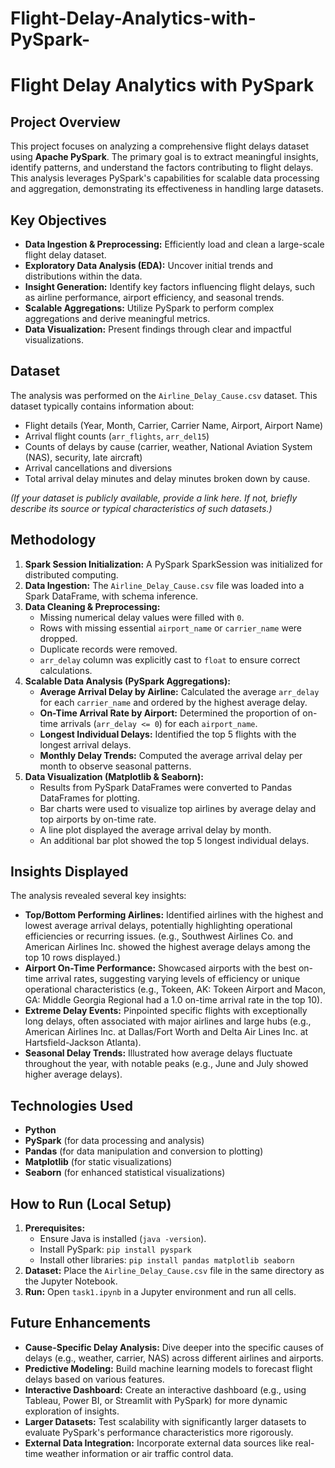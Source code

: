 # Flight-Delay-Analytics-with-PySpark-
# Flight Delay Analytics with PySpark

## Project Overview

This project focuses on analyzing a comprehensive flight delays dataset using **Apache PySpark**. The primary goal is to extract meaningful insights, identify patterns, and understand the factors contributing to flight delays. This analysis leverages PySpark's capabilities for scalable data processing and aggregation, demonstrating its effectiveness in handling large datasets.

## Key Objectives

* **Data Ingestion & Preprocessing:** Efficiently load and clean a large-scale flight delay dataset.
* **Exploratory Data Analysis (EDA):** Uncover initial trends and distributions within the data.
* **Insight Generation:** Identify key factors influencing flight delays, such as airline performance, airport efficiency, and seasonal trends.
* **Scalable Aggregations:** Utilize PySpark to perform complex aggregations and derive meaningful metrics.
* **Data Visualization:** Present findings through clear and impactful visualizations.

## Dataset

The analysis was performed on the `Airline_Delay_Cause.csv` dataset. This dataset typically contains information about:
* Flight details (Year, Month, Carrier, Carrier Name, Airport, Airport Name)
* Arrival flight counts (`arr_flights`, `arr_del15`)
* Counts of delays by cause (carrier, weather, National Aviation System (NAS), security, late aircraft)
* Arrival cancellations and diversions
* Total arrival delay minutes and delay minutes broken down by cause.

*(If your dataset is publicly available, provide a link here. If not, briefly describe its source or typical characteristics of such datasets.)*

## Methodology

1.  **Spark Session Initialization:** A PySpark SparkSession was initialized for distributed computing.
2.  **Data Ingestion:** The `Airline_Delay_Cause.csv` file was loaded into a Spark DataFrame, with schema inference.
3.  **Data Cleaning & Preprocessing:**
    * Missing numerical delay values were filled with `0`.
    * Rows with missing essential `airport_name` or `carrier_name` were dropped.
    * Duplicate records were removed.
    * `arr_delay` column was explicitly cast to `float` to ensure correct calculations.
4.  **Scalable Data Analysis (PySpark Aggregations):**
    * **Average Arrival Delay by Airline:** Calculated the average `arr_delay` for each `carrier_name` and ordered by the highest average delay.
    * **On-Time Arrival Rate by Airport:** Determined the proportion of on-time arrivals (`arr_delay <= 0`) for each `airport_name`.
    * **Longest Individual Delays:** Identified the top 5 flights with the longest arrival delays.
    * **Monthly Delay Trends:** Computed the average arrival delay per month to observe seasonal patterns.
5.  **Data Visualization (Matplotlib & Seaborn):**
    * Results from PySpark DataFrames were converted to Pandas DataFrames for plotting.
    * Bar charts were used to visualize top airlines by average delay and top airports by on-time rate.
    * A line plot displayed the average arrival delay by month.
    * An additional bar plot showed the top 5 longest individual delays.

## Insights Displayed

The analysis revealed several key insights:

* **Top/Bottom Performing Airlines:** Identified airlines with the highest and lowest average arrival delays, potentially highlighting operational efficiencies or recurring issues. (e.g., Southwest Airlines Co. and American Airlines Inc. showed the highest average delays among the top 10 rows displayed.)
* **Airport On-Time Performance:** Showcased airports with the best on-time arrival rates, suggesting varying levels of efficiency or unique operational characteristics (e.g., Tokeen, AK: Tokeen Airport and Macon, GA: Middle Georgia Regional had a 1.0 on-time arrival rate in the top 10).
* **Extreme Delay Events:** Pinpointed specific flights with exceptionally long delays, often associated with major airlines and large hubs (e.g., American Airlines Inc. at Dallas/Fort Worth and Delta Air Lines Inc. at Hartsfield-Jackson Atlanta).
* **Seasonal Delay Trends:** Illustrated how average delays fluctuate throughout the year, with notable peaks (e.g., June and July showed higher average delays).

## Technologies Used

* **Python**
* **PySpark** (for data processing and analysis)
* **Pandas** (for data manipulation and conversion to plotting)
* **Matplotlib** (for static visualizations)
* **Seaborn** (for enhanced statistical visualizations)

## How to Run (Local Setup)

1.  **Prerequisites:**
    * Ensure Java is installed (`java -version`).
    * Install PySpark: `pip install pyspark`
    * Install other libraries: `pip install pandas matplotlib seaborn`
2.  **Dataset:** Place the `Airline_Delay_Cause.csv` file in the same directory as the Jupyter Notebook.
3.  **Run:** Open `task1.ipynb` in a Jupyter environment and run all cells.

## Future Enhancements

* **Cause-Specific Delay Analysis:** Dive deeper into the specific causes of delays (e.g., weather, carrier, NAS) across different airlines and airports.
* **Predictive Modeling:** Build machine learning models to forecast flight delays based on various features.
* **Interactive Dashboard:** Create an interactive dashboard (e.g., using Tableau, Power BI, or Streamlit with PySpark) for more dynamic exploration of insights.
* **Larger Datasets:** Test scalability with significantly larger datasets to evaluate PySpark's performance characteristics more rigorously.
* **External Data Integration:** Incorporate external data sources like real-time weather information or air traffic control data.



